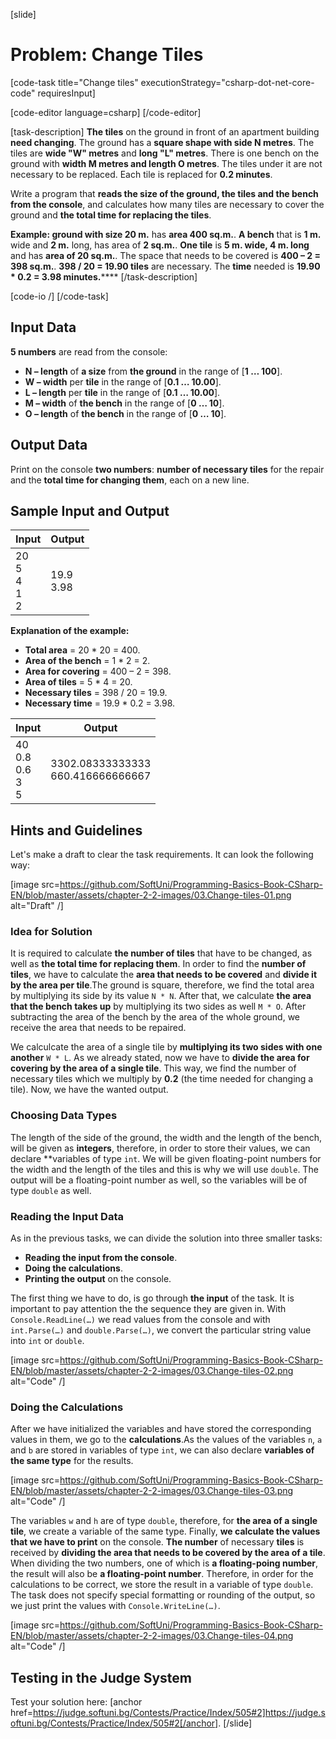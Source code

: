 [slide]
# Problem: Change Tiles

[code-task title="Change tiles" executionStrategy="csharp-dot-net-core-code" requiresInput]  

[code-editor language=csharp]
[/code-editor]

[task-description]
**The tiles** on the ground in front of an apartment building **need changing**. The ground has a **square shape with side N metres**. The tiles are **wide "W" metres** and **long "L" metres**. There is one bench on the ground with **width M metres and length O metres**. The tiles under it are not necessary to be replaced. Each tile is replaced for **0.2 minutes**.

Write a program that **reads the size of the ground, the tiles and the bench from the console**, and calculates how many tiles are necessary to cover the ground and **the total time for replacing the tiles**.

**Example: ground with size 20 m.** has **аrea 400 sq.m.**. **A bench** that is **1 m.** wide and **2 m.** long, has area of **2 sq.m.**. **One tile** is **5 m. wide, 4 m. long** and has **area of 20 sq.m.**. The space that needs to be covered is **400 – 2 = 398 sq.m.**. **398 / 20 = 19.90 tiles** are necessary. The **time** needed is **19.90 * 0.2 = 3.98 minutes.******
[/task-description]

[code-io /]
[/code-task]		


## Input Data

**5 numbers** are read from the console:

- **N – length** of **a size** from **the ground** in the range of [**1 … 100**].
- **W – width** per **tile** in the range of [**0.1 … 10.00**].
- **L – length** per **tile** in the range of [**0.1 … 10.00**].
- **М – width** of **the bench** in the range of [**0 … 10**].
- **О – length** of **the bench** in the range of [**0 … 10**].

## Output Data

Print on the console **two numbers**: **number of necessary tiles** for the repair and the **total time for changing them**, each on a new line.

## Sample Input and Output

|         Input        |   Output   |
|----------------------|------------|
|20<br>5<br>4<br>1<br>2|19.9<br>3.98|

**Explanation of the example:**

- **Total area** = 20 \* 20 = 400.
- **Area of the bench** = 1 \* 2 = 2.
- **Area for covering** = 400 – 2 = 398.
- **Area of tiles** = 5 \* 4 = 20.
- **Necessary tiles** = 398 \/ 20 = 19.9.
- **Necessary time** = 19.9 \* 0.2 = 3.98.

|           Input          |               Output               |
|--------------------------|------------------------------------|
|40<br>0.8<br>0.6<br>3<br>5|3302.08333333333<br>660.416666666667|

## Hints and Guidelines

Let's make a draft to clear the task requirements. It can look the following way:

[image src=https://github.com/SoftUni/Programming-Basics-Book-CSharp-EN/blob/master/assets/chapter-2-2-images/03.Change-tiles-01.png alt="Draft" /]

### Idea for Solution

It is required to calculate **the number of tiles** that have to be changed, as well as **the total time for replacing them**. In order to find the **number of tiles**, we have to calculate the **area that needs to be covered** and **divide it by the area per tile**.The ground is square, therefore, we find the total area by multiplying its side by its value `N * N`. After that, we calculate **the area that the bench takes up** by multiplying its two sides as well `M * O`. After subtracting the area of the bench by the area of the whole ground, we receive the area that needs to be repaired.

We calculcate the area of a single tile by **multiplying its two sides with one another** `W * L`. As we already stated, now we have to **divide the area for covering by the area of a single tile**. This way, we find the number of necessary tiles which we multiply by **0.2** (the time needed for changing a tile). Now, we have the wanted output.

### Choosing Data Types

The length of the side of the ground, the width and the length of the bench, will be given as **integers**, therefore, in order to store their values, we can declare **variables of type `int`. We will be given floating-point numbers for the width and the length of the tiles and this is why we will use `double`. The output will be a floating-point number as well, so the variables will be of type `double` as well.

### Reading the Input Data

As in the previous tasks, we can divide the solution into three smaller tasks:
- **Reading the input from the console**.
- **Doing the calculations**.
- **Printing the output** on the console.

The first thing we have to do, is go through **the input** of the task. It is important to pay attention the the sequence they are given in. With `Console.ReadLine(…)` we read values from the console and with `int.Parse(…)` and `double.Parse(…)`, we convert the particular string value into `int` or `double`.

[image src=https://github.com/SoftUni/Programming-Basics-Book-CSharp-EN/blob/master/assets/chapter-2-2-images/03.Change-tiles-02.png alt="Code" /]

### Doing the Calculations

After we have initialized the variables and have stored the corresponding values in them, we go to the **calculations**.As the values of the variables `n`, `a` and `b` are stored in variables of type `int`, we can also declare **variables of the same type** for the results.

[image src=https://github.com/SoftUni/Programming-Basics-Book-CSharp-EN/blob/master/assets/chapter-2-2-images/03.Change-tiles-03.png alt="Code" /]

The variables `w` and  `h` are of type `double`, therefore, for **the area of a single tile**, we create a variable of the same type. Finally, **we calculate the values that we have to print** on the console. **The number** of necessary **tiles** is received by **dividing the area that needs to be covered by the area of a tile**. When dividing the two numbers, one of which is **a floating-poing number**, the result will also be **a floating-point number**. Therefore, in order for the calculations to be correct, we store the result in a variable of type `double`. The task does not specify special formatting or rounding of the output, so we just print the values with `Console.WriteLine(…)`.

[image src=https://github.com/SoftUni/Programming-Basics-Book-CSharp-EN/blob/master/assets/chapter-2-2-images/03.Change-tiles-04.png alt="Code" /]

## Testing in the Judge System

Test your solution here: [anchor href=https://judge.softuni.bg/Contests/Practice/Index/505#2]https://judge.softuni.bg/Contests/Practice/Index/505#2[/anchor].
[/slide]
